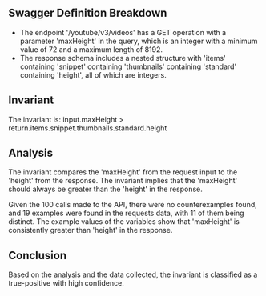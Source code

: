 ## Swagger Definition Breakdown
- The endpoint '/youtube/v3/videos' has a GET operation with a parameter 'maxHeight' in the query, which is an integer with a minimum value of 72 and a maximum length of 8192.
- The response schema includes a nested structure with 'items' containing 'snippet' containing 'thumbnails' containing 'standard' containing 'height', all of which are integers.

## Invariant
The invariant is: input.maxHeight > return.items.snippet.thumbnails.standard.height

## Analysis
The invariant compares the 'maxHeight' from the request input to the 'height' from the response. The invariant implies that the 'maxHeight' should always be greater than the 'height' in the response.

Given the 100 calls made to the API, there were no counterexamples found, and 19 examples were found in the requests data, with 11 of them being distinct. The example values of the variables show that 'maxHeight' is consistently greater than 'height' in the response.

## Conclusion
Based on the analysis and the data collected, the invariant is classified as a true-positive with high confidence.
